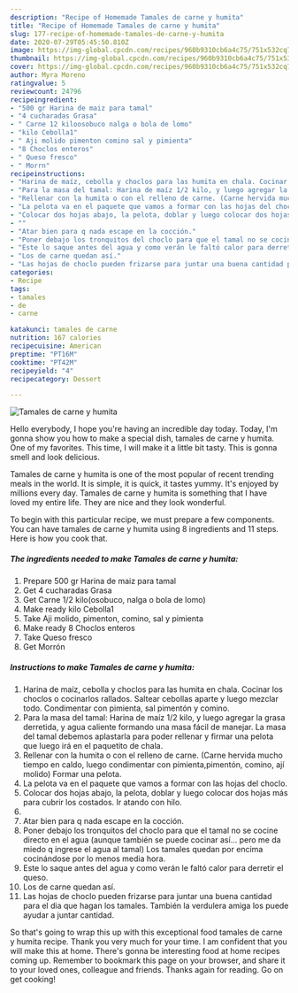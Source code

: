 ```yaml
---
description: "Recipe of Homemade Tamales de carne y humita"
title: "Recipe of Homemade Tamales de carne y humita"
slug: 177-recipe-of-homemade-tamales-de-carne-y-humita
date: 2020-07-29T05:45:50.810Z
image: https://img-global.cpcdn.com/recipes/960b9310cb6a4c75/751x532cq70/tamales-de-carne-y-humita-foto-principal.jpg
thumbnail: https://img-global.cpcdn.com/recipes/960b9310cb6a4c75/751x532cq70/tamales-de-carne-y-humita-foto-principal.jpg
cover: https://img-global.cpcdn.com/recipes/960b9310cb6a4c75/751x532cq70/tamales-de-carne-y-humita-foto-principal.jpg
author: Myra Moreno
ratingvalue: 5
reviewcount: 24796
recipeingredient:
- "500 gr Harina de maiz para tamal"
- "4 cucharadas Grasa"
- " Carne 12 kiloosobuco nalga o bola de lomo"
- "kilo Cebolla1"
- " Aji molido pimenton comino sal y pimienta"
- "8 Choclos enteros"
- " Queso fresco"
- " Morrn"
recipeinstructions:
- "Harina de maíz, cebolla y choclos para las humita en chala. Cocinar los choclos o cocinarlos rallados. Saltear cebollas aparte y luego mezclar todo. Condimentar con pimienta, sal pimentón y comino."
- "Para la masa del tamal: Harina de maíz 1/2 kilo, y luego agregar la grasa derretida, y agua caliente formando una masa fácil de manejar. La masa del tamal debemos aplastarla para poder rellenar y firmar una pelota que luego irá en el paquetito de chala."
- "Rellenar con la humita o con el relleno de carne. (Carne hervida mucho tiempo en caldo, luego condimentar con pimienta,pimentón, comino, ají molido) Formar una pelota."
- "La pelota va en el paquete que vamos a formar con las hojas del choclo."
- "Colocar dos hojas abajo, la pelota, doblar y luego colocar dos hojas más para cubrir los costados. Ir atando con hilo."
- ""
- "Atar bien para q nada escape en la cocción."
- "Poner debajo los tronquitos del choclo para que el tamal no se cocine directo en el agua (aunque también se puede cocinar así... pero me da miedo q ingrese el agua al tamal) Los tamales quedan por encima cocinándose por lo menos media hora."
- "Este lo saque antes del agua y como verán le faltó calor para derretir el queso."
- "Los de carne quedan así."
- "Las hojas de choclo pueden frizarse para juntar una buena cantidad para el dia que hagan los tamales. También la verdulera amiga los puede ayudar a juntar cantidad."
categories:
- Recipe
tags:
- tamales
- de
- carne

katakunci: tamales de carne 
nutrition: 167 calories
recipecuisine: American
preptime: "PT16M"
cooktime: "PT42M"
recipeyield: "4"
recipecategory: Dessert

---
```



![Tamales de carne y humita](https://img-global.cpcdn.com/recipes/960b9310cb6a4c75/751x532cq70/tamales-de-carne-y-humita-foto-principal.jpg)

Hello everybody, I hope you're having an incredible day today. Today, I'm gonna show you how to make a special dish, tamales de carne y humita. One of my favorites. This time, I will make it a little bit tasty. This is gonna smell and look delicious.

Tamales de carne y humita is one of the most popular of recent trending meals in the world. It is simple, it is quick, it tastes yummy. It's enjoyed by millions every day. Tamales de carne y humita is something that I have loved my entire life. They are nice and they look wonderful.




To begin with this particular recipe, we must prepare a few components. You can have tamales de carne y humita using 8 ingredients and 11 steps. Here is how you cook that.

<!--inarticleads1-->

##### The ingredients needed to make Tamales de carne y humita:

1. Prepare 500 gr Harina de maiz para tamal
1. Get 4 cucharadas Grasa
1. Get  Carne 1/2 kilo(osobuco, nalga o bola de lomo)
1. Make ready kilo Cebolla1
1. Take  Aji molido, pimenton, comino, sal y pimienta
1. Make ready 8 Choclos enteros
1. Take  Queso fresco
1. Get  Morrón




<!--inarticleads2-->

##### Instructions to make Tamales de carne y humita:

1. Harina de maíz, cebolla y choclos para las humita en chala. Cocinar los choclos o cocinarlos rallados. Saltear cebollas aparte y luego mezclar todo. Condimentar con pimienta, sal pimentón y comino.
1. Para la masa del tamal: Harina de maíz 1/2 kilo, y luego agregar la grasa derretida, y agua caliente formando una masa fácil de manejar. La masa del tamal debemos aplastarla para poder rellenar y firmar una pelota que luego irá en el paquetito de chala.
1. Rellenar con la humita o con el relleno de carne. (Carne hervida mucho tiempo en caldo, luego condimentar con pimienta,pimentón, comino, ají molido) Formar una pelota.
1. La pelota va en el paquete que vamos a formar con las hojas del choclo.
1. Colocar dos hojas abajo, la pelota, doblar y luego colocar dos hojas más para cubrir los costados. Ir atando con hilo.
1. 
1. Atar bien para q nada escape en la cocción.
1. Poner debajo los tronquitos del choclo para que el tamal no se cocine directo en el agua (aunque también se puede cocinar así... pero me da miedo q ingrese el agua al tamal) Los tamales quedan por encima cocinándose por lo menos media hora.
1. Este lo saque antes del agua y como verán le faltó calor para derretir el queso.
1. Los de carne quedan así.
1. Las hojas de choclo pueden frizarse para juntar una buena cantidad para el dia que hagan los tamales. También la verdulera amiga los puede ayudar a juntar cantidad.




So that's going to wrap this up with this exceptional food tamales de carne y humita recipe. Thank you very much for your time. I am confident that you will make this at home. There's gonna be interesting food at home recipes coming up. Remember to bookmark this page on your browser, and share it to your loved ones, colleague and friends. Thanks again for reading. Go on get cooking!
